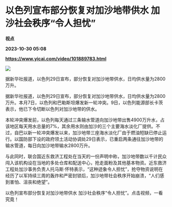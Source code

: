 # 以色列宣布部分恢复对加沙地带供水 加沙社会秩序“令人担忧”
**视点**

**2023-10-30 05:08**

**https://www.yicai.com/video/101889783.html**

![](http://imgcdn.yicai.com/vms-new/2023/10/8503c135-9380-4e08-8c01-d653285d0f92.png) 

据新华社报道，以色列29日宣布，部分恢复对加沙地带供水，日均供水量为2800万升。

据新华社报道，以色列29日宣布，部分恢复对加沙地带供水，日均供水量为2800万升。本月7日，以色列和巴勒斯坦爆发新一轮冲突。9日，以色列能源部长卡茨表示，他已下令切断以色列对加沙地带的供水。

本轮冲突爆发前，以色列每天通过三条输水管道向加沙地带出售4900万升水，占该地区每天用水总量的7%，其余用水则由加沙的三个主要海水淡化厂提供。不过，自巴以新一轮冲突爆发以来，加沙地带三座海水淡化厂由于燃油短缺已停止运行。以国防部下设的政府领土活动协调处29日表示，已重启两条通往加沙地带的输水管道，每日向加沙地带输水2800万升。

与此同时，联合国近东救济工程处在当天的一份声明中称，加沙地带数以千计民众闯入该机构设在当地的多处仓库和配送中心，抢走面粉及其他基本物资。近东救济工程处加沙事务负责人托马斯·怀特表示，“这种迹象令人担忧”，抢夺物资说明在经历了以军持续三周的轰炸和严密封锁后，加沙地带社会秩序开始崩溃，“人们感到害怕、沮丧和绝望”。

以色列宣布部分恢复对加沙地带供水 加沙社会秩序“令人担忧”。点击视频，一看究竟！